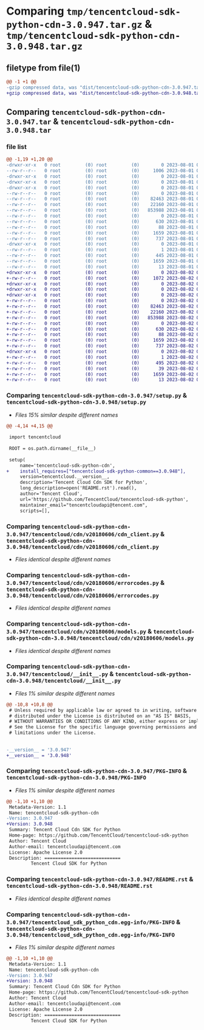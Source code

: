 # Comparing `tmp/tencentcloud-sdk-python-cdn-3.0.947.tar.gz` & `tmp/tencentcloud-sdk-python-cdn-3.0.948.tar.gz`

## filetype from file(1)

```diff
@@ -1 +1 @@
-gzip compressed data, was "dist/tencentcloud-sdk-python-cdn-3.0.947.tar", last modified: Tue Aug  1 00:32:51 2023, max compression
+gzip compressed data, was "dist/tencentcloud-sdk-python-cdn-3.0.948.tar", last modified: Wed Aug  2 00:25:23 2023, max compression
```

## Comparing `tencentcloud-sdk-python-cdn-3.0.947.tar` & `tencentcloud-sdk-python-cdn-3.0.948.tar`

### file list

```diff
@@ -1,19 +1,20 @@
-drwxr-xr-x   0 root         (0) root         (0)        0 2023-08-01 00:32:51.000000 tencentcloud-sdk-python-cdn-3.0.947/
--rw-r--r--   0 root         (0) root         (0)     1006 2023-08-01 00:32:51.000000 tencentcloud-sdk-python-cdn-3.0.947/setup.py
-drwxr-xr-x   0 root         (0) root         (0)        0 2023-08-01 00:32:51.000000 tencentcloud-sdk-python-cdn-3.0.947/tencentcloud/
-drwxr-xr-x   0 root         (0) root         (0)        0 2023-08-01 00:32:51.000000 tencentcloud-sdk-python-cdn-3.0.947/tencentcloud/cdn/
-drwxr-xr-x   0 root         (0) root         (0)        0 2023-08-01 00:32:51.000000 tencentcloud-sdk-python-cdn-3.0.947/tencentcloud/cdn/v20180606/
--rw-r--r--   0 root         (0) root         (0)        0 2023-08-01 00:32:51.000000 tencentcloud-sdk-python-cdn-3.0.947/tencentcloud/cdn/v20180606/__init__.py
--rw-r--r--   0 root         (0) root         (0)    82463 2023-08-01 00:32:51.000000 tencentcloud-sdk-python-cdn-3.0.947/tencentcloud/cdn/v20180606/cdn_client.py
--rw-r--r--   0 root         (0) root         (0)    22160 2023-08-01 00:32:51.000000 tencentcloud-sdk-python-cdn-3.0.947/tencentcloud/cdn/v20180606/errorcodes.py
--rw-r--r--   0 root         (0) root         (0)   853988 2023-08-01 00:32:51.000000 tencentcloud-sdk-python-cdn-3.0.947/tencentcloud/cdn/v20180606/models.py
--rw-r--r--   0 root         (0) root         (0)        0 2023-08-01 00:32:51.000000 tencentcloud-sdk-python-cdn-3.0.947/tencentcloud/cdn/__init__.py
--rw-r--r--   0 root         (0) root         (0)      630 2023-08-01 00:32:51.000000 tencentcloud-sdk-python-cdn-3.0.947/tencentcloud/__init__.py
--rw-r--r--   0 root         (0) root         (0)       88 2023-08-01 00:32:51.000000 tencentcloud-sdk-python-cdn-3.0.947/setup.cfg
--rw-r--r--   0 root         (0) root         (0)     1659 2023-08-01 00:32:51.000000 tencentcloud-sdk-python-cdn-3.0.947/PKG-INFO
--rw-r--r--   0 root         (0) root         (0)      737 2023-08-01 00:32:51.000000 tencentcloud-sdk-python-cdn-3.0.947/README.rst
-drwxr-xr-x   0 root         (0) root         (0)        0 2023-08-01 00:32:51.000000 tencentcloud-sdk-python-cdn-3.0.947/tencentcloud_sdk_python_cdn.egg-info/
--rw-r--r--   0 root         (0) root         (0)        1 2023-08-01 00:32:51.000000 tencentcloud-sdk-python-cdn-3.0.947/tencentcloud_sdk_python_cdn.egg-info/dependency_links.txt
--rw-r--r--   0 root         (0) root         (0)      445 2023-08-01 00:32:51.000000 tencentcloud-sdk-python-cdn-3.0.947/tencentcloud_sdk_python_cdn.egg-info/SOURCES.txt
--rw-r--r--   0 root         (0) root         (0)     1659 2023-08-01 00:32:51.000000 tencentcloud-sdk-python-cdn-3.0.947/tencentcloud_sdk_python_cdn.egg-info/PKG-INFO
--rw-r--r--   0 root         (0) root         (0)       13 2023-08-01 00:32:51.000000 tencentcloud-sdk-python-cdn-3.0.947/tencentcloud_sdk_python_cdn.egg-info/top_level.txt
+drwxr-xr-x   0 root         (0) root         (0)        0 2023-08-02 00:25:23.000000 tencentcloud-sdk-python-cdn-3.0.948/
+-rw-r--r--   0 root         (0) root         (0)     1072 2023-08-02 00:25:23.000000 tencentcloud-sdk-python-cdn-3.0.948/setup.py
+drwxr-xr-x   0 root         (0) root         (0)        0 2023-08-02 00:25:23.000000 tencentcloud-sdk-python-cdn-3.0.948/tencentcloud/
+drwxr-xr-x   0 root         (0) root         (0)        0 2023-08-02 00:25:23.000000 tencentcloud-sdk-python-cdn-3.0.948/tencentcloud/cdn/
+drwxr-xr-x   0 root         (0) root         (0)        0 2023-08-02 00:25:23.000000 tencentcloud-sdk-python-cdn-3.0.948/tencentcloud/cdn/v20180606/
+-rw-r--r--   0 root         (0) root         (0)        0 2023-08-02 00:25:23.000000 tencentcloud-sdk-python-cdn-3.0.948/tencentcloud/cdn/v20180606/__init__.py
+-rw-r--r--   0 root         (0) root         (0)    82463 2023-08-02 00:25:23.000000 tencentcloud-sdk-python-cdn-3.0.948/tencentcloud/cdn/v20180606/cdn_client.py
+-rw-r--r--   0 root         (0) root         (0)    22160 2023-08-02 00:25:23.000000 tencentcloud-sdk-python-cdn-3.0.948/tencentcloud/cdn/v20180606/errorcodes.py
+-rw-r--r--   0 root         (0) root         (0)   853988 2023-08-02 00:25:23.000000 tencentcloud-sdk-python-cdn-3.0.948/tencentcloud/cdn/v20180606/models.py
+-rw-r--r--   0 root         (0) root         (0)        0 2023-08-02 00:25:23.000000 tencentcloud-sdk-python-cdn-3.0.948/tencentcloud/cdn/__init__.py
+-rw-r--r--   0 root         (0) root         (0)      630 2023-08-02 00:25:23.000000 tencentcloud-sdk-python-cdn-3.0.948/tencentcloud/__init__.py
+-rw-r--r--   0 root         (0) root         (0)       88 2023-08-02 00:25:23.000000 tencentcloud-sdk-python-cdn-3.0.948/setup.cfg
+-rw-r--r--   0 root         (0) root         (0)     1659 2023-08-02 00:25:23.000000 tencentcloud-sdk-python-cdn-3.0.948/PKG-INFO
+-rw-r--r--   0 root         (0) root         (0)      737 2023-08-02 00:25:23.000000 tencentcloud-sdk-python-cdn-3.0.948/README.rst
+drwxr-xr-x   0 root         (0) root         (0)        0 2023-08-02 00:25:23.000000 tencentcloud-sdk-python-cdn-3.0.948/tencentcloud_sdk_python_cdn.egg-info/
+-rw-r--r--   0 root         (0) root         (0)        1 2023-08-02 00:25:23.000000 tencentcloud-sdk-python-cdn-3.0.948/tencentcloud_sdk_python_cdn.egg-info/dependency_links.txt
+-rw-r--r--   0 root         (0) root         (0)      495 2023-08-02 00:25:23.000000 tencentcloud-sdk-python-cdn-3.0.948/tencentcloud_sdk_python_cdn.egg-info/SOURCES.txt
+-rw-r--r--   0 root         (0) root         (0)       39 2023-08-02 00:25:23.000000 tencentcloud-sdk-python-cdn-3.0.948/tencentcloud_sdk_python_cdn.egg-info/requires.txt
+-rw-r--r--   0 root         (0) root         (0)     1659 2023-08-02 00:25:23.000000 tencentcloud-sdk-python-cdn-3.0.948/tencentcloud_sdk_python_cdn.egg-info/PKG-INFO
+-rw-r--r--   0 root         (0) root         (0)       13 2023-08-02 00:25:23.000000 tencentcloud-sdk-python-cdn-3.0.948/tencentcloud_sdk_python_cdn.egg-info/top_level.txt
```

### Comparing `tencentcloud-sdk-python-cdn-3.0.947/setup.py` & `tencentcloud-sdk-python-cdn-3.0.948/setup.py`

 * *Files 15% similar despite different names*

```diff
@@ -4,14 +4,15 @@
 
 import tencentcloud
 
 ROOT = os.path.dirname(__file__)
 
 setup(
     name='tencentcloud-sdk-python-cdn',
+    install_requires=["tencentcloud-sdk-python-common==3.0.948"],
     version=tencentcloud.__version__,
     description='Tencent Cloud Cdn SDK for Python',
     long_description=open('README.rst').read(),
     author='Tencent Cloud',
     url='https://github.com/TencentCloud/tencentcloud-sdk-python',
     maintainer_email="tencentcloudapi@tencent.com",
     scripts=[],
```

### Comparing `tencentcloud-sdk-python-cdn-3.0.947/tencentcloud/cdn/v20180606/cdn_client.py` & `tencentcloud-sdk-python-cdn-3.0.948/tencentcloud/cdn/v20180606/cdn_client.py`

 * *Files identical despite different names*

### Comparing `tencentcloud-sdk-python-cdn-3.0.947/tencentcloud/cdn/v20180606/errorcodes.py` & `tencentcloud-sdk-python-cdn-3.0.948/tencentcloud/cdn/v20180606/errorcodes.py`

 * *Files identical despite different names*

### Comparing `tencentcloud-sdk-python-cdn-3.0.947/tencentcloud/cdn/v20180606/models.py` & `tencentcloud-sdk-python-cdn-3.0.948/tencentcloud/cdn/v20180606/models.py`

 * *Files identical despite different names*

### Comparing `tencentcloud-sdk-python-cdn-3.0.947/tencentcloud/__init__.py` & `tencentcloud-sdk-python-cdn-3.0.948/tencentcloud/__init__.py`

 * *Files 1% similar despite different names*

```diff
@@ -10,8 +10,8 @@
 # Unless required by applicable law or agreed to in writing, software
 # distributed under the License is distributed on an "AS IS" BASIS,
 # WITHOUT WARRANTIES OR CONDITIONS OF ANY KIND, either express or implied.
 # See the License for the specific language governing permissions and
 # limitations under the License.
 
 
-__version__ = '3.0.947'
+__version__ = '3.0.948'
```

### Comparing `tencentcloud-sdk-python-cdn-3.0.947/PKG-INFO` & `tencentcloud-sdk-python-cdn-3.0.948/PKG-INFO`

 * *Files 1% similar despite different names*

```diff
@@ -1,10 +1,10 @@
 Metadata-Version: 1.1
 Name: tencentcloud-sdk-python-cdn
-Version: 3.0.947
+Version: 3.0.948
 Summary: Tencent Cloud Cdn SDK for Python
 Home-page: https://github.com/TencentCloud/tencentcloud-sdk-python
 Author: Tencent Cloud
 Author-email: tencentcloudapi@tencent.com
 License: Apache License 2.0
 Description: ============================
         Tencent Cloud SDK for Python
```

### Comparing `tencentcloud-sdk-python-cdn-3.0.947/README.rst` & `tencentcloud-sdk-python-cdn-3.0.948/README.rst`

 * *Files identical despite different names*

### Comparing `tencentcloud-sdk-python-cdn-3.0.947/tencentcloud_sdk_python_cdn.egg-info/PKG-INFO` & `tencentcloud-sdk-python-cdn-3.0.948/tencentcloud_sdk_python_cdn.egg-info/PKG-INFO`

 * *Files 1% similar despite different names*

```diff
@@ -1,10 +1,10 @@
 Metadata-Version: 1.1
 Name: tencentcloud-sdk-python-cdn
-Version: 3.0.947
+Version: 3.0.948
 Summary: Tencent Cloud Cdn SDK for Python
 Home-page: https://github.com/TencentCloud/tencentcloud-sdk-python
 Author: Tencent Cloud
 Author-email: tencentcloudapi@tencent.com
 License: Apache License 2.0
 Description: ============================
         Tencent Cloud SDK for Python
```


